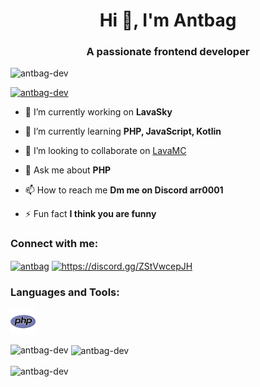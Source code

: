 <h1 align="center">Hi 👋, I'm Antbag</h1>
<h3 align="center">A passionate frontend developer</h3>

<p align="left"> <img src="https://komarev.com/ghpvc/?username=antbag-dev&label=Profile%20views&color=0e75b6&style=flat" alt="antbag-dev" /> </p>

<p align="left"> <a href="https://github.com/ryo-ma/github-profile-trophy"><img src="https://github-profile-trophy.vercel.app/?username=antbag-dev&theme=radical" alt="antbag-dev" /></a> </p>

- 🔭 I’m currently working on **LavaSky**

- 🌱 I’m currently learning **PHP, JavaScript, Kotlin**

- 👯 I’m looking to collaborate on [LavaMC](https://github.com/LavaMCPE)

- 💬 Ask me about **PHP**

- 📫 How to reach me **Dm me on Discord arr0001**

- ⚡ Fun fact **I think you are funny**

<h3 align="left">Connect with me:</h3>
<p align="left">
<a href="https://www.youtube.com/c/antbag" target="blank"><img align="center" src="https://raw.githubusercontent.com/rahuldkjain/github-profile-readme-generator/master/src/images/icons/Social/youtube.svg" alt="antbag" height="30" width="40" /></a>
<a href="https://discord.gg/https://discord.gg/ZStVwcepJH" target="blank"><img align="center" src="https://raw.githubusercontent.com/rahuldkjain/github-profile-readme-generator/master/src/images/icons/Social/discord.svg" alt="https://discord.gg/ZStVwcepJH" height="30" width="40" /></a>
</p>

<h3 align="left">Languages and Tools:</h3>
<p align="left"> <a href="https://www.php.net" target="_blank" rel="noreferrer"> <img src="https://raw.githubusercontent.com/devicons/devicon/master/icons/php/php-original.svg" alt="php" width="40" height="40"/> </a> </p>

<p><img align="left" src="https://github-readme-stats.vercel.app/api/top-langs?username=antbag-dev&theme=radical&show_icons=true&locale=en&layout=compact" alt="antbag-dev" /></p>

<p>&nbsp;<img align="center" src="https://github-readme-stats.vercel.app/api?username=antbag-dev&theme=radical&show_icons=true&locale=en" alt="antbag-dev" /></p>

<p><img align="center" src="https://github-readme-streak-stats.herokuapp.com/?user=antbag-dev&theme=radical" alt="antbag-dev" /></p>
